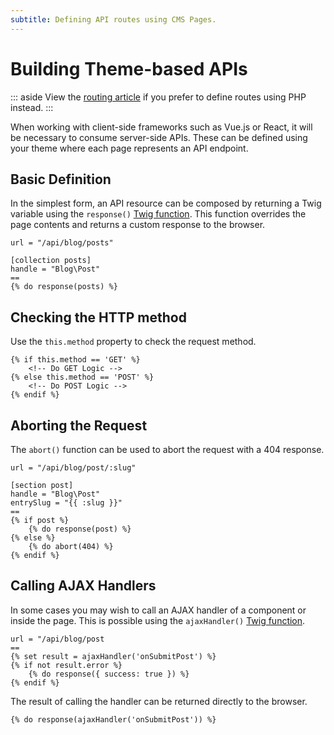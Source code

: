 ```yaml
---
subtitle: Defining API routes using CMS Pages.
---
```

# Building Theme-based APIs

::: aside
View the [routing article](../../extend/system/routing.md) if you prefer to define routes using PHP instead.
:::

When working with client-side frameworks such as Vue.js or React, it will be necessary to consume server-side APIs. These can be defined using your theme where each page represents an API endpoint.

## Basic Definition

In the simplest form, an API resource can be composed by returning a Twig variable using the `response()` [Twig function](../../markup/function/response.md). This function overrides the page contents and returns a custom response to the browser.

```twig
url = "/api/blog/posts"

[collection posts]
handle = "Blog\Post"
==
{% do response(posts) %}
```

## Checking the HTTP method

Use the `this.method` property to check the request method.

```twig
{% if this.method == 'GET' %}
    <!-- Do GET Logic -->
{% else this.method == 'POST' %}
    <!-- Do POST Logic -->
{% endif %}
```

## Aborting the Request

The `abort()` function can be used to abort the request with a 404 response.

```twig
url = "/api/blog/post/:slug"

[section post]
handle = "Blog\Post"
entrySlug = "{{ :slug }}"
==
{% if post %}
    {% do response(post) %}
{% else %}
    {% do abort(404) %}
{% endif %}
```

## Calling AJAX Handlers

In some cases you may wish to call an AJAX handler of a component or inside the page. This is possible using the `ajaxHandler()` [Twig function](../../markup/function/ajax-handler.md).

```twig
url = "/api/blog/post
==
{% set result = ajaxHandler('onSubmitPost') %}
{% if not result.error %}
    {% do response({ success: true }) %}
{% endif %}
```

The result of calling the handler can be returned directly to the browser.

```twig
{% do response(ajaxHandler('onSubmitPost')) %}
```
